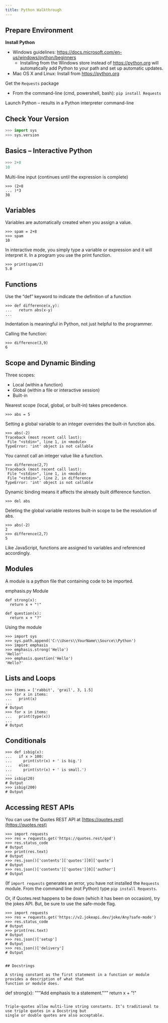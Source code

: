 ```yaml
---
title: Python Walkthrough
---
```


## Prepare Environment

**Install Python**

* Windows guidelines: https://docs.microsoft.com/en-us/windows/python/beginners
    * Installing from the Windows store instead of https://python.org will automatically add Python to your path and set up automatic updates.
* Mac OS X and Linux: Install from https://python.org

Get the `Requests` package

* From the command-line (cmd, powershell, bash): `pip install Requests`

Launch Python – results in a Python interpreter command-line

## Check Your Version 

```python
>>> import sys
>>> sys.version
```

## Basics – Interactive Python

```python
>>> 2+8
10
```

Multi-line input (continues until the expression is complete)

```
>>> (2+8
... )*3
30
```

## Variables 

Variables are automatically created when you assign a value.

```
>>> spam = 2+8
>>> spam
10
```

In interactive mode, you simply type a variable or expression and it will interpret it. In a program you 
use the print function.

```
>>> print(spam/2)
5.0
```

## Functions 

Use the “def” keyword to indicate the definition of a function

```
>>> def difference(x,y):
...   return abs(x-y)
...
```

Indentation is meaningful in Python, not just helpful to the programmer.

Calling the function:

```
>>> difference(3,9)
6
```

## Scope and Dynamic Binding 

Three scopes: 

* Local (within a function)
* Global (within a file or interactive session)
* Built-in

Nearest scope (local, global, or built-in) takes precedence.

```
>>> abs = 5
```

Setting a global variable to an integer overrides the built-in function abs.

```
>>> abs(-2)
Traceback (most recent call last):
 File "<stdin>", line 1, in <module>
TypeError: 'int' object is not callable
```

You cannot call an integer value like a function.

```
>>> difference(2,7)
Traceback (most recent call last):
 File "<stdin>", line 1, in <module>
 File "<stdin>", line 2, in difference
TypeError: 'int' object is not callable
```

Dynamic binding means it affects the already built difference function.

```
>>> del abs
```

Deleting the global variable restores built-in scope to be the resolution of abs.

```
>>> abs(-2)
2
>>> difference(2,7)
5
```

Like JavaScript, functions are assigned to variables and referenced accordingly.

## Modules 
A module is a python file that containing code to be imported.

emphasis.py Module

```
def strong(x):
  return x + "!"

def question(x):
  return x + "?"
```

Using the module

```
>>> import sys
>>> sys.path.append('C:\\Users\\YourName\\Source\\Python')
>>> import emphasis
>>> emphasis.strong('Hello')
'Hello!'
>>> emphasis.question('Hello')
'Hello?'
```

## Lists and Loops 

```
>>> items = ['rabbit', 'grail', 3, 1.5]
>>> for x in items:
...   print(x)
...
# Output
>>> for x in items:
...   print(type(x))
...
# Output
```

## Conditionals

```
>>> def isbig(x):
...   if x > 100:
...     print(str(x) + ' is big.')
...   else:
...     print(str(x) + ' is small.')
...
>>> isbig(20)
# Output
>>> isbig(200)
# Output
```

## Accessing REST APIs 

You can use the Quotes REST API at [https://quotes.rest](https://quotes.rest)

```
>>> import requests
>>> res = requests.get('https://quotes.rest/qod')
>>> res.status_code
# Output
>>> print(res.text)
# Output
>>> res.json()['contents']['quotes'][0]['quote']
# Output
>>> res.json()['contents']['quotes'][0]['author']
# Output
```

(If `import requests` generates an error, you have not installed the `Requests` module. From the command line (not Python) type `pip install Requests`.

Or, if Quotes.rest happens to be down (which it has been on occasion), try the jokes API. But, be sure to use the safe-mode flag.

```
>>> import requests
>>> res = requests.get('https://v2.jokeapi.dev/joke/Any?safe-mode')
>>> res.status_code
# Output
>>> print(res.text)
# Output
>>> res.json()['setup']
# Output
>>> res.json()['delivery']
# Output


## Docstrings

A string constant as the first statement in a function or module provides a description of what that 
function or module does.

```
def strong(x):
 """Add emphasis to a statement."""
 return x + "!"
```

Triple-quotes allow multi-line string constants. It’s traditional to use triple quotes in a Docstring but 
single or double quotes are also acceptable.